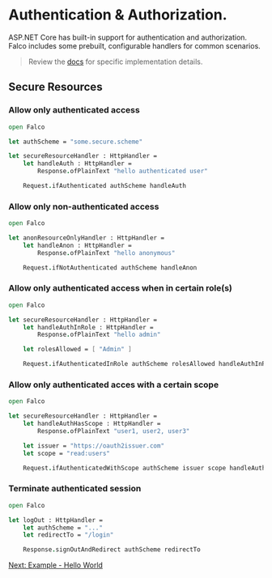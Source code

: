 # Authentication & Authorization.

ASP.NET Core has built-in support for authentication and authorization. Falco includes some prebuilt, configurable handlers for common scenarios.

> Review the [docs](https://docs.microsoft.com/en-us/aspnet/core/security/authentication) for specific implementation details.

## Secure Resources

### Allow only authenticated access

```fsharp
open Falco

let authScheme = "some.secure.scheme"

let secureResourceHandler : HttpHandler =
    let handleAuth : HttpHandler =
        Response.ofPlainText "hello authenticated user"

    Request.ifAuthenticated authScheme handleAuth
```


### Allow only non-authenticated access

```fsharp
open Falco

let anonResourceOnlyHandler : HttpHandler =
    let handleAnon : HttpHandler =
        Response.ofPlainText "hello anonymous"

    Request.ifNotAuthenticated authScheme handleAnon
```


### Allow only authenticated access when in certain role(s)

```fsharp
open Falco

let secureResourceHandler : HttpHandler =
    let handleAuthInRole : HttpHandler =
        Response.ofPlainText "hello admin"

    let rolesAllowed = [ "Admin" ]

    Request.ifAuthenticatedInRole authScheme rolesAllowed handleAuthInRole
```


### Allow only authenticated acces with a certain scope

```fsharp
open Falco

let secureResourceHandler : HttpHandler =
    let handleAuthHasScope : HttpHandler =
        Response.ofPlainText "user1, user2, user3"

    let issuer = "https://oauth2issuer.com"
    let scope = "read:users"

    Request.ifAuthenticatedWithScope authScheme issuer scope handleAuthHasScope
```

### Terminate authenticated session

```fsharp
open Falco

let logOut : HttpHandler =
    let authScheme = "..."
    let redirectTo = "/login"

    Response.signOutAndRedirect authScheme redirectTo
```

[Next: Example - Hello World](example-hello-world.md)
